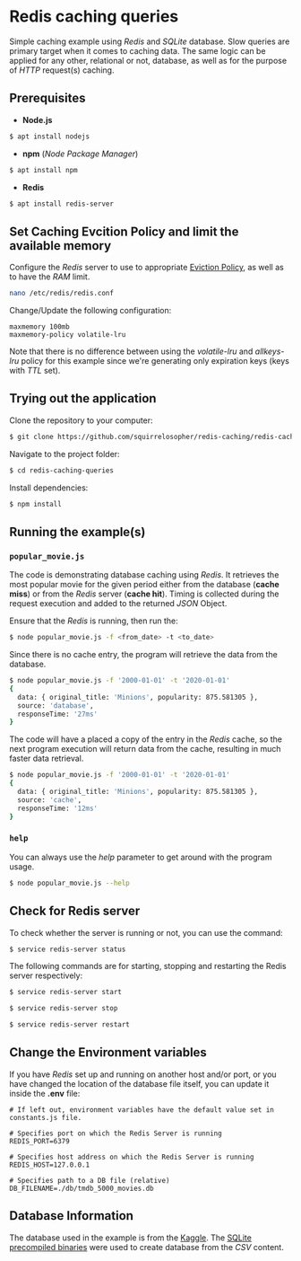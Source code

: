 # Redis caching queries
Simple caching example using *Redis* and *SQLite* database. Slow queries are primary target when it comes to caching data.
The same logic can be applied for any other, relational or not, database, as well as for the purpose of *HTTP* request(s) caching.

## Prerequisites
- **Node.js**    
```bash
$ apt install nodejs
```

- **npm** (*Node Package Manager*)
```bash
$ apt install npm
```

- **Redis**
```bash
$ apt install redis-server
```

## Set Caching Evcition Policy and limit the available memory

Configure the *Redis* server to use to appropriate [Eviction Policy](https://redis.io/topics/lru-cache), as well as to have the *RAM* limit.

```bash
nano /etc/redis/redis.conf
```

Change/Update the following configuration:
```
maxmemory 100mb
maxmemory-policy volatile-lru
```

Note that there is no difference between using the *volatile-lru* and *allkeys-lru* policy for this example since we're generating only expiration keys (keys with *TTL* set).

## Trying out the application

Clone the repository to your computer:

```bash
$ git clone https://github.com/squirrelosopher/redis-caching/redis-caching-queries
```

Navigate to the project folder:
```bash
$ cd redis-caching-queries
```

Install dependencies:
```bash
$ npm install 
```

## Running the example(s)

### `popular_movie.js`

The code is demonstrating database caching using *Redis*. It retrieves the most popular movie for the given period either from the database (**cache miss**) or from the *Redis* server (**cache hit**).
Timing is collected during the request execution and added to the returned *JSON* Object.

Ensure that the *Redis* is running, then run the:
```bash
$ node popular_movie.js -f <from_date> -t <to_date>
```

Since there is no cache entry, the program will retrieve the data from the database.

```bash
$ node popular_movie.js -f '2000-01-01' -t '2020-01-01'
{
  data: { original_title: 'Minions', popularity: 875.581305 },
  source: 'database',
  responseTime: '27ms'
}
```

The code will have a placed a copy of the entry in the *Redis* cache, so the next program execution will return data from the cache, resulting in much faster data retrieval.

```bash
$ node popular_movie.js -f '2000-01-01' -t '2020-01-01'
{
  data: { original_title: 'Minions', popularity: 875.581305 },
  source: 'cache',
  responseTime: '12ms'
}
```

### `help`

You can always use the *help* parameter to get around with the program usage.
```bash
$ node popular_movie.js --help
```

## Check for Redis server

To check whether the server is running or not, you can use the command:
```bash
$ service redis-server status
```

The following commands are for starting, stopping and restarting the Redis server respectively:

```bash
$ service redis-server start
```

```bash
$ service redis-server stop
```

```bash
$ service redis-server restart
```

## Change the Environment variables

If you have *Redis* set up and running on another host and/or port, or you have changed the location of the database file itself, you can update it inside the **.env** file:

```
# If left out, environment variables have the default value set in constants.js file.

# Specifies port on which the Redis Server is running
REDIS_PORT=6379

# Specifies host address on which the Redis Server is running
REDIS_HOST=127.0.0.1

# Specifies path to a DB file (relative)
DB_FILENAME=./db/tmdb_5000_movies.db
```

## Database Information

The database used in the example is from the [Kaggle](https://www.kaggle.com/tmdb/tmdb-movie-metadata?select=tmdb_5000_movies.csv). The [SQLite precompiled binaries](https://www.sqlite.org/download.html) were used to create database from the *CSV* content.